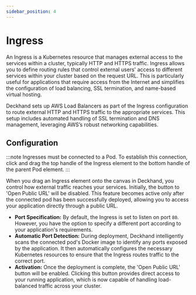 ```yaml
---
sidebar_position: 4
---
```


# Ingress

An Ingress is a Kubernetes resource that manages external access to the services within a cluster, typically HTTP and HTTPS traffic. Ingress allows you to define routing rules that control external users' access to different services within your cluster based on the request URL. This is particularly useful for applications that require access from the Internet and simplifies the configuration of load balancing, SSL termination, and name-based virtual hosting.

Deckhand sets up AWS Load Balancers as part of the Ingress configuration to route external HTTP and HTTPS traffic to the appropriate services. This setup includes automated handling of SSL termination and DNS management, leveraging AWS’s robust networking capabilities.

## Configuration

:::note
Ingresses must be connected to a Pod. To establish this connection, click and drag the top handle of the Ingress element to the bottom handle of the parent Pod element.
:::

When you drag an Ingress element onto the canvas in Deckhand, you control how external traffic reaches your services. Initially, the button to 'Open Public URL' will be disabled. This feature becomes active only after the connected pod has been successfully deployed, allowing you to access your application directly through a public URL.

- **Port Specification:** By default, the Ingress is set to listen on port `80`. However, you have the option to specify a different port according to your application's requirements.
- **Automatic Port Detection:** During deployment, Deckhand intelligently scans the connected pod's Docker image to identify any ports exposed by the application. It then automatically configures the necessary Kubernetes resources to ensure that the Ingress routes traffic to the correct port.
- **Activation:** Once the deployment is complete, the 'Open Public URL' button will be enabled. Clicking this button provides direct access to your running application, which is now capable of handling load-balanced traffic across your cluster.